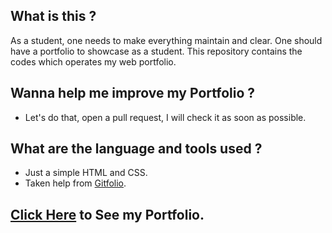 ## What is this ?

As a student, one needs to make everything maintain and clear.
One should have a portfolio to showcase as a student. This repository
contains the codes which operates my web portfolio.

## Wanna help me improve my Portfolio ?

- Let's do that, open a pull request, I will check it
as soon as possible.

## What are the language and tools used ?

- Just a simple HTML and CSS.
- Taken help from [Gitfolio](https://github.com/imfunniee/gitfolio).

## [Click Here](https://akhil-si.github.io/) to See my Portfolio.
